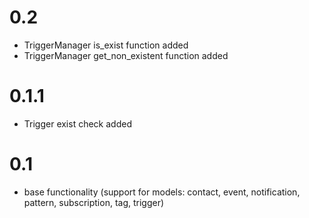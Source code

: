 # 0.2
- TriggerManager is_exist function added
- TriggerManager get_non_existent function added 

# 0.1.1
- Trigger exist check added

# 0.1
- base functionality (support for models: contact, event, notification, pattern, subscription, tag, trigger)
